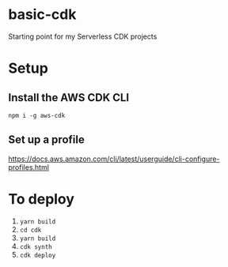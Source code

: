 # basic-cdk
Starting point for my Serverless CDK projects

# Setup
## Install the AWS CDK CLI
```
npm i -g aws-cdk
```

## Set up a profile
https://docs.aws.amazon.com/cli/latest/userguide/cli-configure-profiles.html

# To deploy
1. `yarn build`
1. `cd cdk`
1. `yarn build`
1. `cdk synth`
1. `cdk deploy`
